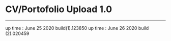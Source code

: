 # CV/Portofolio Upload 1.0
---
up time : June 25 2020 build(1).123850
up time : June 26 2020 build (2).020459